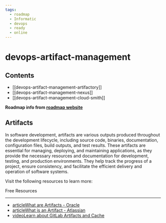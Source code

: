 ```yaml
---
tags:
  - roadmap
  - Informatic
  - devops
  - ready
  - online
---
```


# devops-artifact-management

## Contents

- [[devops-artifact-management-artifactory]]
- [[devops-artifact-management-nexus]]
- [[devops-artifact-management-cloud-smith]]

__Roadmap info from [roadmap website](https://roadmap.sh/devops/artifact-management@-INN1qTMLimrZgaSPCcHj)__

## Artifacts

In software development, artifacts are various outputs produced throughout the development lifecycle, including source code, binaries, documentation, configuration files, build outputs, and test results. These artifacts are essential for managing, deploying, and maintaining applications, as they provide the necessary resources and documentation for development, testing, and production environments. They help track the progress of a project, ensure consistency, and facilitate the efficient delivery and operation of software systems.

Visit the following resources to learn more:

Free Resources

---

- [articleWhat are Artifacts - Oracle](https://docs.oracle.com/en-us/iaas/Content/devops/using/artifacts.htm)
- [articleWhat is an Artifact - Atlassian](https://support.atlassian.com/bitbucket-cloud/docs/use-artifacts-in-steps/)
- [videoLearn about GitLab Artifacts and Cache](https://www.youtube.com/watch?v=gEfsCU-Sj1g)
